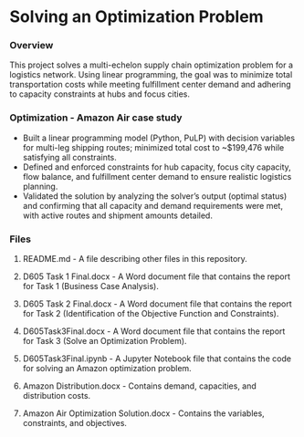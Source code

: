 # Solving an Optimization Problem
### Overview
This project solves a multi-echelon supply chain optimization problem for a logistics network. Using linear programming, the goal was to minimize total transportation costs while meeting fulfillment center demand and adhering to capacity constraints at hubs and focus cities.

### Optimization - Amazon Air case study
- Built a linear programming model (Python, PuLP) with decision variables for multi-leg shipping routes; minimized total cost to ~$199,476 while satisfying all constraints.
- Defined and enforced constraints for hub capacity, focus city capacity, flow balance, and fulfillment center demand to ensure realistic logistics planning.
- Validated the solution by analyzing the solver’s output (optimal status) and confirming that all capacity and demand requirements were met, with active routes and shipment amounts detailed.

### Files
1. README.md - A file describing other files in this repository.

2. D605 Task 1 Final.docx - A Word document file that contains the report for Task 1 (Business Case Analysis).

3. D605 Task 2 Final.docx - A Word document file that contains the report for Task 2 (Identification of the Objective Function and Constraints).

4. D605Task3Final.docx - A Word document file that contains the report for Task 3 (Solve an Optimization Problem).

5. D605Task3Final.ipynb - A Jupyter Notebook file that contains the code for solving an Amazon optimization problem.

6. Amazon Distribution.docx - Contains demand, capacities, and distribution costs.

7. Amazon Air Optimization Solution.docx - Contains the variables, constraints, and objectives.
